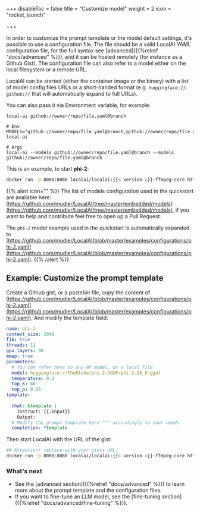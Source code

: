  
+++
disableToc = false
title = "Customize model"
weight = 2
icon = "rocket_launch"

+++

In order to customize the prompt template or the model default settings, it's possible to use a configuration file. The file should be a valid LocalAI YAML configuration file, for the full syntax see [advanced]({{%relref "docs/advanced" %}}), and it can be hosted remotely (for instance as a Github Gist). The configuration file can also refer to a model either on the local filesystem or a remote URL.

LocalAI can be started (either the container image or the binary) with a list of model config files URLs or a short-handed format (e.g. `huggingface://`. `github://` that will automatically expand to full URLs). 

You can also pass it via Environment variable, for example:

```
local-ai github://owner/repo/file.yaml@branch

# Env
MODELS="github://owner/repo/file.yaml@branch,github://owner/repo/file.yaml@branch" local-ai

# Args
local-ai --models github://owner/repo/file.yaml@branch --models github://owner/repo/file.yaml@branch
```

This is an example, to start **phi-2**:

```bash
docker run -p 8080:8080 localai/localai:{{< version >}}-ffmpeg-core https://gist.githubusercontent.com/mudler/ad601a0488b497b69ec549150d9edd18/raw/a8a8869ef1bb7e3830bf5c0bae29a0cce991ff8d/phi-2.yaml
```

{{% alert icon="" %}}
The list of models configuration used in the quickstart are available here: [https://github.com/mudler/LocalAI/tree/master/embedded/models](https://github.com/mudler/LocalAI/tree/master/embedded/models), if you want to help and contribute feel free to open up a Pull Request.

The `phi-2` model example used in the quickstart is automatically expanded to [https://github.com/mudler/LocalAI/blob/master/examples/configurations/phi-2.yaml](https://github.com/mudler/LocalAI/blob/master/examples/configurations/phi-2.yaml).
{{% /alert %}}

## Example: Customize the prompt template

Create a Github gist, or a pastebin file, copy the content of [https://github.com/mudler/LocalAI/blob/master/examples/configurations/phi-2.yaml](https://github.com/mudler/LocalAI/blob/master/examples/configurations/phi-2.yaml). And modify the template field:

```yaml
name: phi-2
context_size: 2048
f16: true
threads: 11
gpu_layers: 90
mmap: true
parameters:
  # You can refer here to any HF model, or a local file
  model: huggingface://TheBloke/phi-2-GGUF/phi-2.Q8_0.gguf
  temperature: 0.2
  top_k: 40
  top_p: 0.95
template:
  
  chat: &template |
    Instruct: {{.Input}}
    Output:
  # Modify the prompt template here ^^^ accordingly to your needs
  completion: *template
```

Then start LocalAI with the URL of the gist:

```bash
## Attention! replace with your gists URL!
docker run -p 8080:8080 localai/localai:{{< version >}}-ffmpeg-core https://gist.githubusercontent.com/xxxx/phi-2.yaml
```

### What's next

- See the [advanced section]({{%relref "docs/advanced" %}}) to learn more about the prompt template and the configuration files.
- If you want to fine-tune an LLM model, see the [fine-tuning section]({{%relref "docs/advanced/fine-tuning" %}}).